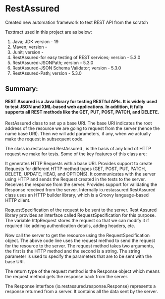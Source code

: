 # RestAssured

Created new automation framework to test REST API from the scratch

Texttract used in this project are as below:
  1. Java; JDK version - 19
  2. Maven; version - 
  3. Junit; version -
  4. RestAssured-for easy testing of REST services; version - 5.3.0
  5. RestAssured-JSONPath; version - 5.3.0
  6. RestAssured-JSON Schema Validator; version - 5.3.0
  7. RestAssured-Path; version - 5.3.0

## Summary:
#### REST Assured is a Java library for testing RESTful APIs. It is widely used to test JSON and XML-based web applications. In addition, it fully supports all REST methods like the GET, PUT, POST, PATCH, and DELETE. 

RestAssured class to set up a base URI. The base URI indicates the root address of the resource we are going to request from the server (hence the name base URI). Then we will add parameters, if any, when we actually make the request in subsequent code.

The class io.restassured.RestAssured , is the basis of any kind of HTTP request we make for tests. Some of the key features of this class are:

It generates HTTP Requests with a base URI.
Provides support to create Requests for different HTTP method types (GET, POST, PUT, PATCH, DELETE, UPDATE, HEAD, and OPTIONS).
It communicates with the server using HTTP and sends the Request created in the tests to the server.
Receives the response from the server.
Provides support for validating the Response received from the server.
Internally io.restassured.RestAssured class uses an HTTP builder library, which is a Groovy language-based HTTP client.

RequestSpecification of the request to be sent to the server. Rest Assured library provides an interface called RequestSpecification for this purpose. The variable httpRequest stores the request so that we can modify it if required like adding authentication details, adding headers, etc. 

Now call the server to get the resource using the RequestSpecification object. The above code line uses the request method to send the request for the resource to the server. The request method takes two arguments, the first is the HTTP method and the second is a string. The string parameter is used to specify the parameters that are to be sent with the base URI.

The return type of the request method is the Response object which means the request method gets the response back from the server.

The Response interface (io.restassured.response.Response) represents a response returned from a server. It contains all the data sent by the server.
